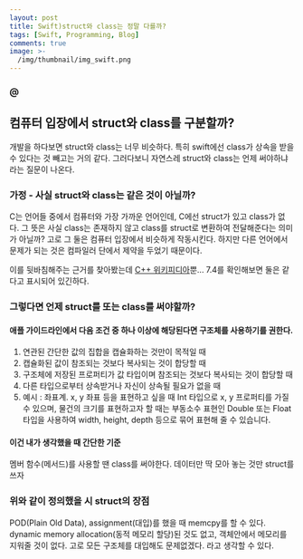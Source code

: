 ```yaml
---
layout: post
title: Swift)struct와 class는 정말 다를까?
tags: [Swift, Programming, Blog]
comments: true
image: >-
  /img/thumbnail/img_swift.png
---
```


### @

## 컴퓨터 입장에서 struct와 class를 구분할까?
개발을 하다보면 struct와 class는 너무 비슷하다. 특히 swift에선 class가 상속을 받을 수 있다는 것 빼고는 거의 같다. 그러다보니 자연스레 struct와 class는 언제 써야하냐라는 질문이 나온다.

### 가정 - 사실 struct와 class는 같은 것이 아닐까?
C는 언어들 중에서 컴퓨터와 가장 가까운 언어인데, C에선 struct가 있고 class가 없다. 그 뜻은 사실 class는 존재하지 않고 class를 struct로 변환하여 전달해준다는 의미가 아닐까? 고로 그 둘은 컴퓨터 입장에서 비슷하게 작동시킨다. 하지만 다른 언어에서 문제가 되는 것은 컴파일러 단에서 제약을 두었기 때문이다.

이를 뒷바침해주는 근거를 찾아봤는데 [C++ 위키피디아](https://ko.wikipedia.org/wiki/C%2B%2B)뿐... 7.4를 확인해보면 둘은 같다고 표시되어 있긴하다.


### 그렇다면 언제 struct를 또는 class를 써야할까?
#### 애플 가이드라인에서 다음 조건 중 하나 이상에 해당된다면 구조체를 사용하기를 권한다.
1. 연관된 간단한 값의 집합을 캡슐화하는 것만이 목적일 때
2. 캡슐화된 값이 참조되는 것보다 복사되는 것이 합당할 때
3. 구조체에 저장된 프로퍼티가 값 타입이며 참조되는 것보다 복사되는 것이 합당할 때
4. 다른 타입으로부터 상속받거나 자신이 상속될 필요가 없을 때
5. 예시 : 좌표계. x, y 좌표 등을 표현하고 싶을 때 Int 타입으로 x, y 프로퍼티를 가질 수 있으며, 물건의 크기를 표현하고자 할 때는 부동소수 표현인 Double 또는 Float 타입을 사용하여 width, height, depth 등으로 묶어 표현해 줄 수 있습니다.

#### 이건 내가 생각했을 때 간단한 기준
멤버 함수(메서드)를 사용할 땐 class를 써야한다. 데이터만 딱 모아 놓는 것만 struct를 쓰자


### 위와 같이 정의했을 시 struct의 장점
POD(Plain Old Data), assignment(대입)를 했을 때 memcpy를 할 수 있다. dynamic memory allocation(동적 메모리 할당)된 것도 없고, 객체안에서 메모리를 지워줄 것이 없다. 고로 모든 구조체를 대입해도 문제없겠다. 라고 생각할 수 있다.
